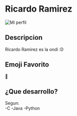 # Ricardo Ramirez

![Mi perfil](https://avatars2.githubusercontent.com/u/7860210?s=460&v=4)

## Descripcion

Ricardo Ramirez es la ondi :D

## Emoji Favorito

:cookie:

## ¿Que desarrollo?

Segun: 	
-C
-Java
-Python 
